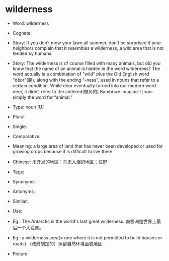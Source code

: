 # wilderness

- Word: wilderness
- Cognate: 
- Story: If you don’t mow your lawn all summer, don’t be surprised if your neighbors complain that it resembles a wilderness, a wild area that is not tended by humans.
- Story: The wilderness is of course filled with many animals, but did you know that the name of an animal is hidden in the word wilderness? The word actually is a combination of "wild" plus the Old English word "dēor"(鹿), along with the ending "-ness", used in nouns that refer to a certain condition. While dēor eventually turned into our modern word deer, it didn’t refer to the antlered(带角的) Bambi we imagine. It was simply the word for “animal.”

- Type: noun [U]
- Plural: 
- Single: 
- Comparative: 
- Meaning: a large area of land that has never been developed or used for growing crops because it is difficult to live there
- Chinese: 未开发的地区；荒无人烟的地区；荒野
- Tags: 
- Synonyms: 
- Antonyms: 
- Similar: 
- Use: 
- Eg.: The Antarctic is the world's last great wilderness. 南极洲是世界上最后一个大荒原。
- Eg.: a wilderness area(= one where it is not permitted to build houses or roads) （政府划定的）保留自然环境面貌地区
- Picture:

